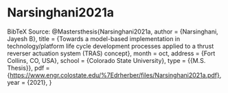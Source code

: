 # Narsinghani2021a
BibTeX Source:
@Mastersthesis{Narsinghani2021a,
   author  = {Narsinghani, Jayesh B},
   title   = {Towards a model-based implementation in technology/platform life cycle development processes applied to a thrust reverser actuation system (TRAS) concept},
   month   = oct,
   address = {Fort Collins, CO, USA},
   school  = {Colorado State University},
   type    = {{M.S. Thesis}},
     pdf     = {https://www.engr.colostate.edu/%7Edrherber/files/Narsinghani2021a.pdf},
   year    = {2021},
 }
